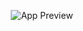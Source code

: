 <p align="center">
  <img src="https://github.com/kledovskaia/test/blob/main/preview.gif" alt="App Preview"/>
</p>
